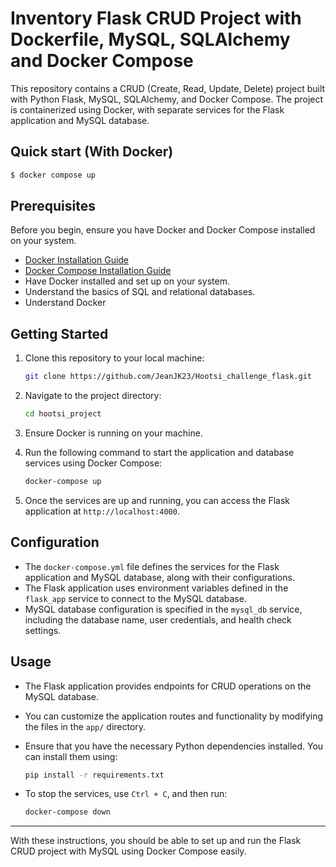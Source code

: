 # Inventory Flask CRUD Project with Dockerfile, MySQL, SQLAlchemy and Docker Compose

This repository contains a CRUD (Create, Read, Update, Delete) project built with Python Flask, MySQL, SQLAlchemy, and Docker Compose. The project is containerized using Docker, with separate services for the Flask application and MySQL database.

## Quick start (With Docker)
```bash
$ docker compose up
```

## Prerequisites

Before you begin, ensure you have Docker and Docker Compose installed on your system.

- [Docker Installation Guide](https://docs.docker.com/get-docker/)
- [Docker Compose Installation Guide](https://docs.docker.com/compose/install/)
- Have Docker installed and set up on your system.
- Understand the basics of SQL and relational databases.
- Understand Docker

## Getting Started

1. Clone this repository to your local machine:

    ```bash
    git clone https://github.com/JeanJK23/Hootsi_challenge_flask.git
    ```

2. Navigate to the project directory:

    ```bash
    cd hootsi_project
    ```

3. Ensure Docker is running on your machine.

4. Run the following command to start the application and database services using Docker Compose:

    ```bash
    docker-compose up
    ```

5. Once the services are up and running, you can access the Flask application at `http://localhost:4000`.

## Configuration

- The `docker-compose.yml` file defines the services for the Flask application and MySQL database, along with their configurations.
- The Flask application uses environment variables defined in the `flask_app` service to connect to the MySQL database.
- MySQL database configuration is specified in the `mysql_db` service, including the database name, user credentials, and health check settings.

## Usage

- The Flask application provides endpoints for CRUD operations on the MySQL database.
- You can customize the application routes and functionality by modifying the files in the `app/` directory.
- Ensure that you have the necessary Python dependencies installed. You can install them using:

    ```bash
    pip install -r requirements.txt
    ```

- To stop the services, use `Ctrl + C`, and then run:

    ```bash
    docker-compose down
    ```

---

With these instructions, you should be able to set up and run the Flask CRUD project with MySQL using Docker Compose easily.
